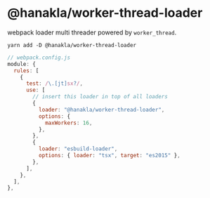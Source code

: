 # @hanakla/worker-thread-loader

webpack loader multi threader powered by `worker_thread`.

```
yarn add -D @hanakla/worker-thread-loader
```



```js
// webpack.config.js
module: {
  rules: [
    {
      test: /\.[jt]sx?/,
      use: [
        // insert this loader in top of all loaders
        {
          loader: "@hanakla/worker-thread-loader",
          options: {
            maxWorkers: 16,
          },
        },
        {
          loader: "esbuild-loader",
          options: { loader: "tsx", target: "es2015" },
        },
      ],
    },
  ],
},
```

